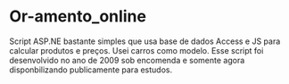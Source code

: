 # Or-amento_online
Script ASP.NE bastante simples que usa base de dados Access e JS para calcular produtos e preços. Usei carros como modelo. Esse script foi desenvolvido no ano de 2009 sob encomenda e somente agora disponbilizando publicamente para estudos.
